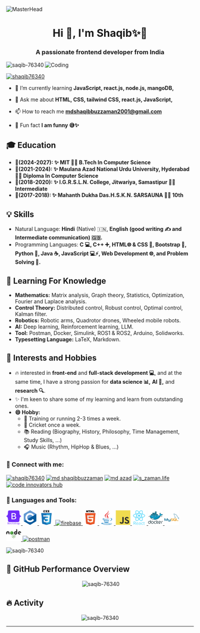 ![MasterHead](https://github.com/saqib-76340/saqib-76340/blob/main/Navy%20Blue%20Geometric%20Technology%20LinkedIn%20Banner%20(1).gif)

<h1 align="center">Hi 👋, I'm Shaqib✨🚀</h1>
<h3 align="center">A passionate frontend developer from India</h3>

<img align="right" alt="Coding" width="400" src="https://i.pinimg.com/originals/54/e3/7d/54e37d8074ebcde1d96c77d7b2a7f310.gif">

<p align="left"> <img src="https://komarev.com/ghpvc/?username=saqib-76340&label=Profile%20views&color=0e75b6&style=flat" alt="saqib-76340" /> </p>

<p align="left"> <a href="https://twitter.com/shaqib76340" target="blank"><img src="https://img.shields.io/twitter/follow/shaqib76340?logo=twitter&style=for-the-badge" alt="shaqib76340" /></a> </p>

- 🌱 I’m currently learning **JavaScript, react.js, node.js, mangoDB,**

- 💬 Ask me about **HTML, CSS, tailwind CSS, react.js, JavaScript,**

- 📫 How to reach me **mdshaqibbuzzaman2001@gmail.com**

- 🤹 Fun fact **I am funny 😅✨**
  
## 🎓 Education
- **📅(2024-2027): ✨ MIT 👨‍🎓 B.Tech In Computer Science**
- **📅(2021-2024): ✨ Maulana Azad National Urdu University, Hyderabad 👨‍🎓 Diploma In Computer Science**
- **📅(2018-2020): ✨ I.G.R.S.L.N. College, Jitwariya, Samastipur 👨‍🎓 Intermediate**
- **📅(2017-2018): ✨ Mahanth Dukha Das.H.S.K.N. SARSAUNA 👨‍🎓 10th**
  

## 💡 Skills
- Natural Language: **Hindi** (Native) 🇮🇳, **English (good writing ✍️ and Intermediate communication) 🇬🇧.**
- Programming Languages: **C 💻, C++ ➕, HTML🌐 & CSS 🎨, Bootstrap 🔲, Python 🐍, Java ☕, JavaScript 💻⚡, Web Development 🌐, and Problem Solving 🧠.**
## 📖 Learning For Knowledge 
  - **Mathematics:** Matrix analysis, Graph theory, Statistics, Optimization, Fourier and Laplace analysis.
  - **Control Theory:** Distributed control, Robust control, Optimal control, Kalman filter.
  - **Robotics:** Robotic arms, Quadrotor drones, Wheeled mobile robots.
  - **AI:** Deep learning, Reinforcement learning, LLM.
- **Tool:** Postman, Docker, Simulink, ROS1 & ROS2, Arduino, Solidworks.
- **Typesetting Language:** LaTeX, Markdown.
## 💎 Interests and Hobbies 
- 🔥 interested in **front-end** and **full-stack development 💻**, and at the same time, I have a strong passion for **data science 📊,** **AI 🤖,** and **research 🔍**.
- ✨ I'm keen to share some of my learning and learn from outstanding ones.
- **😄 Hobby:**
  - 💪 Training or running 2-3 times a week.
  - 🏏 Cricket once a week.
  - 📚 Reading (Biography, History, Philosophy, Time Management, Study Skills, ...)
  - 🎧 Music (Rhythm, HipHop & Blues, ...)

<h3 align="left">🌟 Connect with me:</h3>
<p align="left">
<a href="https://twitter.com/shaqib76340" target="blank"><img align="center" src="https://raw.githubusercontent.com/rahuldkjain/github-profile-readme-generator/master/src/images/icons/Social/twitter.svg" alt="shaqib76340" height="30" width="40" /></a>
<a href="https://www.linkedin.com/in/md-shaqibbuzzaman76340" target="blank"><img align="center" src="https://raw.githubusercontent.com/rahuldkjain/github-profile-readme-generator/master/src/images/icons/Social/linked-in-alt.svg" alt="md shaqibbuzzaman" height="30" width="40" /></a>
<a href="https://www.facebook.com/md.aazad.10888938" target="blank"><img align="center" src="https://raw.githubusercontent.com/rahuldkjain/github-profile-readme-generator/master/src/images/icons/Social/facebook.svg" alt="md azad" height="30" width="40" /></a>
<a href="https://instagram.com/s_zaman.life" target="blank"><img align="center" src="https://raw.githubusercontent.com/rahuldkjain/github-profile-readme-generator/master/src/images/icons/Social/instagram.svg" alt="s_zaman.life" height="30" width="40" /></a>
<a href="https://www.youtube.com/c/code innovators hub" target="blank"><img align="center" src="https://raw.githubusercontent.com/rahuldkjain/github-profile-readme-generator/master/src/images/icons/Social/youtube.svg" alt="code innovators hub" height="30" width="40" /></a>
</p>

<h3 align="left">🔧 Languages and Tools:</h3>
<p align="left"> <a href="https://getbootstrap.com" target="_blank" rel="noreferrer"> <img src="https://raw.githubusercontent.com/devicons/devicon/master/icons/bootstrap/bootstrap-plain-wordmark.svg" alt="bootstrap" width="40" height="40"/> </a> <a href="https://www.cprogramming.com/" target="_blank" rel="noreferrer"> <img src="https://raw.githubusercontent.com/devicons/devicon/master/icons/c/c-original.svg" alt="c" width="40" height="40"/> </a> <a href="https://www.w3schools.com/css/" target="_blank" rel="noreferrer"> <img src="https://raw.githubusercontent.com/devicons/devicon/master/icons/css3/css3-original-wordmark.svg" alt="css3" width="40" height="40"/> </a> <a href="https://firebase.google.com/" target="_blank" rel="noreferrer"> <img src="https://www.vectorlogo.zone/logos/firebase/firebase-icon.svg" alt="firebase" width="40" height="40"/> </a> <a href="https://www.w3.org/html/" target="_blank" rel="noreferrer"> <img src="https://raw.githubusercontent.com/devicons/devicon/master/icons/html5/html5-original-wordmark.svg" alt="html5" width="40" height="40"/> </a> <a href="https://www.java.com" target="_blank" rel="noreferrer"> <img src="https://raw.githubusercontent.com/devicons/devicon/master/icons/java/java-original.svg" alt="java" width="40" height="40"/> </a> <a href="https://developer.mozilla.org/en-US/docs/Web/JavaScript" target="_blank" rel="noreferrer"> <img src="https://raw.githubusercontent.com/devicons/devicon/master/icons/javascript/javascript-original.svg" alt="javascript" width="40" height="40"/> </a> <a href="https://reactjs.org/" target="_blank" rel="noreferrer"> <img src="https://raw.githubusercontent.com/devicons/devicon/master/icons/react/react-original-wordmark.svg" alt="react" width="40" height="40"/> </a>
<a href="https://www.docker.com/" target="_blank" rel="noreferrer"> <img src="https://raw.githubusercontent.com/devicons/devicon/master/icons/docker/docker-original-wordmark.svg" alt="docker" width="40" height="40"/> </a> <a href="https://www.mysql.com/" target="_blank" rel="noreferrer"> <img src="https://raw.githubusercontent.com/devicons/devicon/master/icons/mysql/mysql-original-wordmark.svg" alt="mysql" width="40" height="40"/> </a> <a href="https://nodejs.org" target="_blank" rel="noreferrer"> <img src="https://raw.githubusercontent.com/devicons/devicon/master/icons/nodejs/nodejs-original-wordmark.svg" alt="nodejs" width="40" height="40"/> </a> <a href="https://postman.com" target="_blank" rel="noreferrer"> <img src="https://www.vectorlogo.zone/logos/getpostman/getpostman-icon.svg" alt="postman" width="40" height="40"/> </a>
</p>

<p align=""><img src="https://github-readme-stats.vercel.app/api/top-langs?username=saqib-76340&show_icons=true&locale=en&layout=compact" alt="saqib-76340" /></p>


## 🚀 GitHub Performance Overview
<p align="center">&nbsp;<img align="center" src="https://github-readme-stats.vercel.app/api?username=saqib-76340&show_icons=true&locale=en" alt="saqib-76340" /></p>
</div>

## 🔥 Activity
<p align="center"><img align="center" src="https://github-readme-streak-stats.herokuapp.com/?user=saqib-76340&" alt="saqib-76340" /></p>










---
<!--
[![wakatime](https://wakatime.com/badge/user/09b9ec51-4790-4f52-a7f3-ae35dcbfc6dc.svg)](https://wakatime.com/@09b9ec51-4790-4f52-a7f3-ae35dcbfc6dc)

- 🔥 Interested in working with front-end & full-stack web development Programming.
- ✨ I'm keen to share some of my learning and learn from outstanding ones.
- 😄 Hobby:
  - 💪 Training or running 2~3 times a week
  - 🏏 Cricket once a week
  - 📚 Reading (Biography, History, Philosophy, Time Management, Study Skills, ...) 
  - 🎧 Music (Rhythm, HipHop & Blues, ...)
  - 🎮 Video games(The Legend of Zelda: Breath of the Wild, Fire Emblem, Monster Hunter Rise, ...)


  <a href="https://twitter.com/shaqib7634" target="blank"><img src="https://github.com/saqib-76340/saqib-76340/blob/main/mitlicence.svg" alt="shaqib7634"/></a>
--!>




